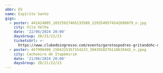 ```yaml
---
abbr: ES
name: Espírito Santo
gigs:
  - poster: 442424005_18325927465133589_2293549574542698879_n.jpg
    city: Vila Velha
    date: '22/06/2024 20:00'
    daysGroup: 20/21/22/23
    ticketsUrl: >-
      https://www.clubedoingresso.com/evento/garotospodres-gritandohc-danceofdays
  - poster: 447998490_1504315357154223_3943910276118619442_n.jpeg
    city: Cachoeiro de Itapemirim
    date: '21/06/2024 20:00'
    daysGroup: 20/21/22/23
---
```


